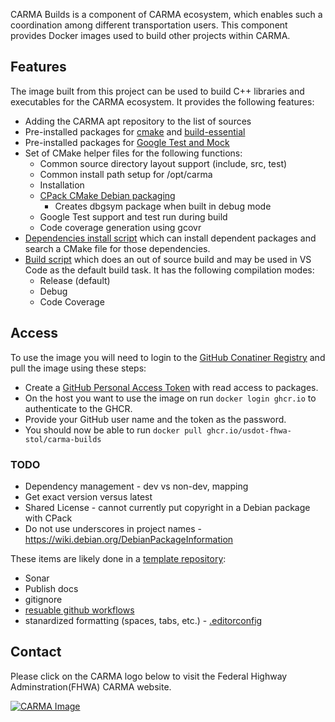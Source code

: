 CARMA Builds  is a component of CARMA ecosystem, which enables such a coordination among different transportation users. This component provides Docker images used to build other projects within CARMA.

## Features

The image built from this project can be used to build C++ libraries and executables for the CARMA ecosystem.  It provides the following features:

* Adding the CARMA apt repository to the list of sources
* Pre-installed packages for [cmake](https://cmake.org/) and [build-essential](https://packages.ubuntu.com/jammy/build-essential)
* Pre-installed packages for [Google Test and Mock](https://google.github.io/googletest/)
* Set of CMake helper files for the following functions:
  * Common source directory layout support (include, src, test)
  * Common install path setup for /opt/carma
  * Installation
  * [CPack CMake Debian packaging](https://cmake.org/cmake/help/latest/cpack_gen/deb.html)
    * Creates dbgsym package when built in debug mode
  * Google Test support and test run during build
  * Code coverage generation using gcovr
* [Dependencies install script](scripts/install_dependencies_script.sh) which can install dependent packages and search a CMake file for those dependencies.
* [Build script](scripts/build_script.sh) which does an out of source build and may be used in VS Code as the default build task.  It has the following compilation modes:
  * Release (default)
  * Debug
  * Code Coverage

## Access

To use the image you will need to login to the [GitHub Conatiner Registry](https://docs.github.com/en/packages/working-with-a-github-packages-registry/working-with-the-container-registry) and pull the image using these steps:
* Create a [GitHub Personal Access Token](https://docs.github.com/en/authentication/keeping-your-account-and-data-secure/creating-a-personal-access-token) with read access to packages.
* On the host you want to use the image on run ```docker login ghcr.io``` to authenticate to the GHCR.
* Provide your GitHub user name and the token as the password.
* You should now be able to run ```docker pull ghcr.io/usdot-fhwa-stol/carma-builds```

### TODO

* Dependency management - dev vs non-dev, mapping
* Get exact version versus latest
* Shared License - cannot currently put copyright in a Debian package with CPack
* Do not use underscores in project names - https://wiki.debian.org/DebianPackageInformation

These items are likely done in a [template repository](https://docs.github.com/en/repositories/creating-and-managing-repositories/creating-a-template-repository):
* Sonar
* Publish docs
* gitignore
* [resuable github workflows](https://docs.github.com/en/actions/using-workflows/reusing-workflows)
* stanardized formatting (spaces, tabs, etc.) - [.editorconfig](https://editorconfig.org/)

## Contact
Please click on the CARMA logo below to visit the Federal Highway Adminstration(FHWA) CARMA website.

[![CARMA Image](https://raw.githubusercontent.com/usdot-fhwa-stol/CARMAPlatform/develop/docs/image/CARMA_icon.png)](https://highways.dot.gov/research/research-programs/operations/CARMA)

